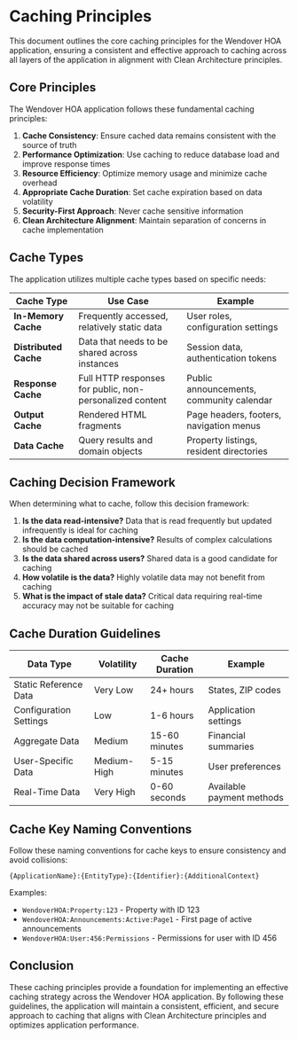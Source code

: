 # Caching Principles

This document outlines the core caching principles for the Wendover HOA application, ensuring a consistent and effective approach to caching across all layers of the application in alignment with Clean Architecture principles.

## Core Principles

The Wendover HOA application follows these fundamental caching principles:

1. **Cache Consistency**: Ensure cached data remains consistent with the source of truth
2. **Performance Optimization**: Use caching to reduce database load and improve response times
3. **Resource Efficiency**: Optimize memory usage and minimize cache overhead
4. **Appropriate Cache Duration**: Set cache expiration based on data volatility
5. **Security-First Approach**: Never cache sensitive information
6. **Clean Architecture Alignment**: Maintain separation of concerns in cache implementation

## Cache Types

The application utilizes multiple cache types based on specific needs:

| Cache Type | Use Case | Example |
|------------|----------|---------|
| **In-Memory Cache** | Frequently accessed, relatively static data | User roles, configuration settings |
| **Distributed Cache** | Data that needs to be shared across instances | Session data, authentication tokens |
| **Response Cache** | Full HTTP responses for public, non-personalized content | Public announcements, community calendar |
| **Output Cache** | Rendered HTML fragments | Page headers, footers, navigation menus |
| **Data Cache** | Query results and domain objects | Property listings, resident directories |

## Caching Decision Framework

When determining what to cache, follow this decision framework:

1. **Is the data read-intensive?** Data that is read frequently but updated infrequently is ideal for caching
2. **Is the data computation-intensive?** Results of complex calculations should be cached
3. **Is the data shared across users?** Shared data is a good candidate for caching
4. **How volatile is the data?** Highly volatile data may not benefit from caching
5. **What is the impact of stale data?** Critical data requiring real-time accuracy may not be suitable for caching

## Cache Duration Guidelines

| Data Type | Volatility | Cache Duration | Example |
|-----------|------------|----------------|---------|
| Static Reference Data | Very Low | 24+ hours | States, ZIP codes |
| Configuration Settings | Low | 1-6 hours | Application settings |
| Aggregate Data | Medium | 15-60 minutes | Financial summaries |
| User-Specific Data | Medium-High | 5-15 minutes | User preferences |
| Real-Time Data | Very High | 0-60 seconds | Available payment methods |

## Cache Key Naming Conventions

Follow these naming conventions for cache keys to ensure consistency and avoid collisions:

```
{ApplicationName}:{EntityType}:{Identifier}:{AdditionalContext}
```

Examples:
- `WendoverHOA:Property:123` - Property with ID 123
- `WendoverHOA:Announcements:Active:Page1` - First page of active announcements
- `WendoverHOA:User:456:Permissions` - Permissions for user with ID 456

## Conclusion

These caching principles provide a foundation for implementing an effective caching strategy across the Wendover HOA application. By following these guidelines, the application will maintain a consistent, efficient, and secure approach to caching that aligns with Clean Architecture principles and optimizes application performance.
